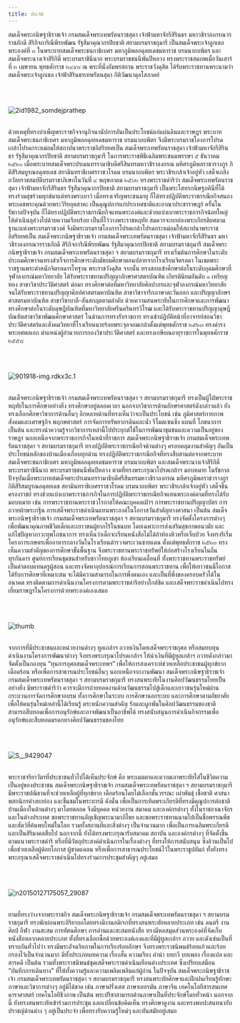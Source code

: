 ```yaml
---
title: ประวัติ
---
```


<p>สมเด็จพระกนิษฐาธิราชเจ้า กรมสมเด็จพระเทพรัตนราชสุดา เจ้าฟ้ามหาจักรีสิรินธร มหาวชิราลงกรณวรราชภักดี สิริกิจการิณีพีรยพัฒน รัฐสีมาคุณากรปิยชาติ สยามบรมราชกุมารี เป็นสมเด็จพระเจ้าลูกเธอพระองค์ที่ ๓ ในพระบาทสมเด็จพระชนกาธิเบศร มหาภูมิพลอดุลยเดชมหาราช บรมนาถบพิตร และสมเด็จพระนางเจ้าสิริกิติ์ พระบรมราชินีนาถ พระบรมราชชนนีพันปีหลวง ทรงพระราชสมภพเมื่อวันเสาร์ที่ ๒ เมษายน พุทธศักราช ๒๔๙๘ ณ พระที่นั่งอัมพรสถาน พระราชวังดุสิต ได้รับพระราชทานพระนามว่า สมเด็จพระเจ้าลูกเธอ เจ้าฟ้าสิรินธรเทพรัตนสุดา กิติวัฒนาดุลโสภาคย์</p>
<br>
<br>

![2id1982_somdejprathep](https://www.lib.ru.ac.th/miscell2/wp-content/uploads/2005/07/id1982_somdejprathep.jpg)
<br>
<br>

<p>ด้วยเหตุที่ทรงบำเพ็ญพระราชกิจจานุกิจนานัปการอันเป็นประโยชน์แก่แผ่นดินและราษฎร พระบาทสมเด็จพระชนกาธิเบศร มหาภูมิพลอดุลยเดชมหาราช บรมนาถบพิตร จึงมีพระบรมราชโองการโปรดเกล้าโปรดกระหม่อมให้สถาปนาพระราชอิสริยยศเป็น สมเด็จพระเทพรัตนราชสุดา เจ้าฟ้ามหาจักรีสิรินธร รัฐสีมาคุณากรปิยชาติ สยามบรมราชกุมารี ในการพระราชพิธีเฉลิมพระชนมพรรษา ๕ ธันวาคม ๒๕๒๐
เมื่อพระบาทสมเด็จพระปรเมนทรรามาธิบดีศรีสินทรมหาวชิราลงกรณ มหิศรภูมิพลราชวรางกูร กิติสิริสมบูรณอดุลยเดช สยามินทราธิเบศรราชวโรดม บรมนาถบพิตร พระวชิรเกล้าเจ้าอยู่หัว เสด็จเถลิงถวัลยราชสมบัติบรมราชาภิเษกในวันที่ ๔ พฤษภาคม ๒๕๖๒ ทรงพระราชดำริว่า สมเด็จพระเทพรัตนราชสุดา เจ้าฟ้ามหาจักรีสิรินธร รัฐสีมาคุณากรปิยชาติ สยามบรมราชกุมารี เป็นพระโสทรกนิษฐภคินีที่ได้ทรงร่วมสุขร่วมทุกข์มาแต่ทรงพระเยาว์ เมื่อทรงเจริญพระชนมายุ ก็ได้ทรงปฏิบัติพระราชกรณียกิจสนองพระเดชพระคุณด้วยพระวิริยอุตสาหะ เป็นคุณูปการแก่ประเทศชาติและอาณาประชาราษฎร์ ครั้นในรัชกาลปัจจุบัน ก็ได้ทรงปฏิบัติพระราชกรณียกิจแทนพระองค์และช่วยแบ่งเบาพระราชภารกิจน้อยใหญ่ให้ดำเนินลุล่วงไปด้วยความเรียบร้อย เป็นที่ไว้วางพระราชหฤทัย สมควรจะยกย่องพระเกียรติยศตามฐานะแห่งพระบรมราชวงศ์ จึงมีพระบรมราชโองการโปรดเกล้าโปรดกระหม่อมให้สถาปนาพระราชอิสริยยศเป็น สมเด็จพระกนิษฐาธิราชเจ้า กรมสมเด็จพระเทพรัตนราชสุดา เจ้าฟ้ามหาจักรีสิรินธร มหาวชิราลงกรณวรราชภักดี สิริกิจการิณีพีรยพัฒน รัฐสีมาคุณากรปิยชาติ สยามบรมราชกุมารี
สมเด็จพระกนิษฐาธิราชเจ้า กรมสมเด็จพระเทพรัตนราชสุดา ฯ สยามบรมราชกุมารี ทรงเริ่มต้นการศึกษาในระดับประถมศึกษาจนทรงสำเร็จการศึกษาระดับมัธยมศึกษาตอนปลายจากโรงเรียนจิตรลดา ในเขตพระราชฐานพระตำหนักจิตรลดารโหฐาน พระราชวังดุสิต จากนั้น ทรงสอบเข้าศึกษาต่อในระดับอุดมศึกษาที่จุฬาลงกรณ์มหาวิทยาลัย ได้รับพระราชทานปริญญาอักษรศาสตรบัณฑิต เกียรตินิยมอันดับ ๑ เหรียญทอง สาขาวิชาประวัติศาสตร์ ต่อมา ทรงศึกษาต่อที่มหาวิทยาลัยศิลปากรและจุฬาลงกรณ์มหาวิทยาลัย จนได้รับพระราชทานปริญญาศิลปศาสตรมหาบัณฑิต สาขาวิชาจารึกภาษาตะวันออก และปริญญาอักษรศาสตรมหาบัณฑิต สาขาวิชาบาลี-สันสกฤตตามลำดับ ด้วยความสนพระทัยในการศึกษาและการพัฒนา ทรงศึกษาต่อในระดับดุษฎีบัณฑิตที่มหาวิทยาลัยศรีนครินทรวิโรฒ และได้รับพระราชทานปริญญาดุษฎีบัณฑิตสาขาวิชาพัฒนศึกษาศาสตร์
ในด้านการทรงรับราชการ ทรงเข้าปฏิบัติหน้าที่อาจารย์สอนวิชาประวัติศาสตร์และสังคมวิทยาที่โรงเรียนนายร้อยพระจุลจอมเกล้าตั้งแต่พุทธศักราช ๒๕๒๓ ทรงดำรงพระยศพลเอก ตำแหน่งผู้อำนวยการกองวิชาประวัติศาสตร์ และทรงเกษียณอายุราชการในพุทธศักราช ๒๕๕๘</p>
<br>
<br>

![901918-img.rdkx3c.1](https://us-fbcloud.net/wb/data/901/901918-img.rdkx3c.1.jpg)
<br>
<br>

<p>สมเด็จพระกนิษฐาธิราชเจ้า กรมสมเด็จพระเทพรัตนราชสุดา ฯ สยามบรมราชกุมารี ทรงเป็นผู้ใฝ่พระราชหฤทัยในการศึกษาอย่างยิ่ง ทรงศึกษาอยู่ตลอดเวลา นอกจากวิชาการด้านอักษรศาสตร์ดังกล่าวแล้ว ยังทรงเลือกศึกษาวิชาการด้านอื่นๆ อีกหลายด้านที่ทรงเห็นว่าจะเป็นประโยชน์ เช่น ภูมิศาสตร์กายภาพ สังคมและเศรษฐกิจ พฤกษศาสตร์ การจัดการทรัพยากรดินและน้ำ รีโมตเซนซิ่ง แผนที่ โภชนาการ เป็นต้น และทรงนำความรู้จากวิชาการเหล่านี้ไปประยุกต์ใช้ในการพัฒนาชุมชนและความเป็นอยู่ของราษฎร
นอกเหนือจากพระราชภารกิจในหน้าที่ราชการ สมเด็จพระกนิษฐาธิราชเจ้า กรมสมเด็จพระเทพรัตนราชสุดา ฯ สยามบรมราชกุมารี ทรงปฏิบัติพระราชกรณียกิจด้านต่างๆ ครอบคลุมงานสำคัญๆ อันเป็นประโยชน์หลักของบ้านเมืองเกือบทุกด้าน ทรงปฏิบัติพระราชกรณียกิจที่ทรงสืบสานต่อจากพระบาทสมเด็จพระชนกาธิเบศร มหาภูมิพลอดุลยเดชมหาราช บรมนาถบพิตร และสมเด็จพระนางเจ้าสิริกิติ์ พระบรมราชินีนาถ พระบรมราชชนนีพันปีหลวง ตามที่ทรงพระกรุณาโปรดเกล้าฯ มอบหมาย ในรัชกาลปัจจุบันเมื่อพระบาทสมเด็จพระปรเมนทรรามาธิบดีศรีสินทรมหาวชิราลงกรณ มหิศรภูมิพลราชวรางกูร กิติสิริสมบูรณอดุลยเดช สยามินทราธิเบศรราชวโรดม บรมนาถบพิตร พระวชิรเกล้าเจ้าอยู่หัว เสด็จขึ้นครองราชย์ ทรงช่วยแบ่งเบาพระราชภารกิจในการปฏิบัติพระราชกรณียกิจแทนพระองค์ตามที่ทรงได้รับมอบหมาย เช่น การพระราชทานพระราชวโรกาสให้คณะบุคคลเฝ้าฯ การพระราชทานปริญญาบัตร การถวายผ้าพระกฐิน การเสด็จพระราชดำเนินแทนพระองค์ในโอกาสวันสำคัญทางศาสนา เป็นต้น
สมเด็จพระกนิษฐาธิราชเจ้า กรมสมเด็จพระเทพรัตนราชสุดา ฯ สยามบรมราชกุมารี ทรงจัดตั้งโครงการต่างๆ เพื่อพัฒนาคุณภาพชีวิตเด็กและเยาวชนผู้ยากไร้ในชนบท โดยเฉพาะการส่งเสริมสุขภาพอนามัย และแก้ไขปัญหาภาวะทุพโภชนาการ ทรงเห็นว่าเด็กจะเรียนหนังสือไม่ได้ถ้าท้องหิวหรือเจ็บป่วย จึงทรงริเริ่มโครงการเกษตรเพื่ออาหารกลางวันในโรงเรียนตำรวจตระเวนชายแดน ตั้งแต่พุทธศักราช ๒๕๒๓ ทรงเห็นความสำคัญของการศึกษาขั้นพื้นฐาน จึงพระราชทานพระราชทรัพย์ให้ก่อสร้างโรงเรียนในถิ่นทุรกันดาร ศูนย์การเรียนชุมชนสำหรับชาวไทยภูเขา ห้องเรียนเคลื่อนที่ ทั้งพระราชทานพระราชทรัพย์เป็นค่าตอบแทนครูผู้สอน และทรงจัดหาอุปกรณ์การเรียนการสอนพระราชทาน เพื่อให้เยาวชนมีโอกาสได้รับการศึกษาที่เหมาะสม จะได้มีความสามารถในการพึ่งตนเอง และเป็นที่พึ่งของครอบครัวได้ในอนาคต ทรงติดตามการดำเนินงานโครงการตามพระราชดำริอย่างใกล้ชิด และเสด็จพระราชดำเนินไปทรงเยี่ยมราษฎรในโครงการด้วยพระองค์เองเสมอ</p>
<br>
<br>

![thumb](https://www.ccfthai.or.th/uploads/content/2018/06/130/thumb.jpg)
<br>
<br>

<p>จากการที่มีประชาชนและหน่วยงานต่างๆ ทูลเกล้าฯ ถวายเงินโดยเสด็จพระราชกุศล หรือสมทบทุนดำเนินงานโครงการพัฒนาต่างๆ จึงทรงพระกรุณาโปรดเกล้าฯ ให้นำเงินที่มีผู้ทูลเกล้าฯ ถวายดังกล่าวมาจัดตั้งเป็นกองทุน “ทุนการกุศลสมเด็จพระเทพฯ” เพื่อให้การสงเคราะห์ช่วยเหลือประชาชนผู้ทุกข์ยากเดือดร้อน หรือเพื่อการสาธารณประโยชน์อื่นๆ
นอกเหนือจากงานพัฒนา สมเด็จพระกนิษฐาธิราชเจ้า กรมสมเด็จพระเทพรัตนราชสุดา ฯ สยามบรมราชกุมารี ทรงสนพระทัยในงานศิลปวัฒนธรรมไทยเป็นอย่างยิ่ง มีพระราชดำริว่า ควรจะมีการถ่ายทอดงานด้านวัฒนธรรมไปสู่เด็กและเยาวชนรุ่นใหม่ผ่านกระบวนการจัดการศึกษาอบรม ทั้งการศึกษาในระบบ การศึกษานอกระบบ และการศึกษาตามอัธยาศัย เพื่อให้คนรุ่นใหม่เหล่านี้ได้เรียนรู้ ตระหนักความสำคัญ รักและผูกพันในศิลปวัฒนธรรมของชาติ สามารถสืบทอดเพื่อการอนุรักษ์และอาจพัฒนาเป็นอาชีพได้ ทรงสนับสนุนการดำเนินกิจกรรมเพื่ออนุรักษ์และสืบทอดมรดกทางศิลปวัฒนธรรมของไทย</p>
<br>
<br>

![S__9429047](https://www.matichon.co.th/wp-content/uploads/2018/11/S__9429047.jpg)
<br>
<br>

<p>พระราชจริยาวัตรที่ประชาชนทั่วไปได้เห็นประจักษ์ คือ พระเมตตาและความเอาพระทัยใส่ในชีวิตความเป็นอยู่ของประชาชน สมเด็จพระกนิษฐาธิราชเจ้า กรมสมเด็จพระเทพรัตนราชสุดา ฯ สยามบรมราชกุมารี มีพระราชปณิธานที่จะช่วยเหลือผู้ที่ทุกข์ยาก เดือดร้อนโดยไม่เลือกชั้นวรรณะ เผ่าพันธุ์ เชื้อชาติ ศาสนา พสกนิกรต่างยกย่อง และชื่นชมในพระบารมี ดังนั้น เพื่อเป็นการเทิดพระเกียรติที่ทรงมีคุณูปการต่อชาติบ้านเมืองในด้านต่างๆ มาโดยตลอด จึงมีบุคคล หน่วยงาน สมาคม และองค์กรต่างๆ ทั้งในราชอาณาจักรและในต่างประเทศ ขอพระราชทานอัญเชิญพระนามาภิไธย และขอพระราชทานนามไปเป็นชื่อพรรณพืชและสัตว์ที่ค้นพบใหม่ในโลก รวมทั้งสถานที่และสิ่งต่างๆ เป็นจำนวนมาก เพื่อเป็นการเฉลิมพระเกียรติและเป็นสิริมงคลสืบไป นอกจากนี้ ยังได้ทรงพระกรุณารับสมาคม สถาบัน และองค์กรต่างๆ ที่จัดตั้งขึ้นตามแนวพระราชดำริ หรือที่มีวัตถุประสงค์ดำเนินการในเรื่องต่างๆ ที่ทรงให้การสนับสนุน ซึ่งล้วนเป็นไปเพื่อช่วยเหลือผู้ด้อยโอกาส ผู้ขาดแคลน หรือเพื่อการสาธารณประโยชน์ไว้ในพระราชูปถัมภ์ ทั้งยังทรงพระกรุณาเสด็จพระราชดำเนินไปทรงร่วมการประชุมสำคัญๆ อยู่เสมอ</p>
<br>
<br>

![n20150127175057_29087](https://pr.prd.go.th/kanchanaburi/images/article/news1736/n20150127175057_29087.jpg)
<br>
<br>

<p>ยามที่ทรงว่างจากพระราชกิจ สมเด็จพระกนิษฐาธิราชเจ้า กรมสมเด็จพระเทพรัตนราชสุดา ฯ สยามบรมราชกุมารี ทรงพักผ่อนพระอิริยาบถโดยทรงมีงานอดิเรกที่ทรงสนพระทัยหลายประเภท เช่น ดนตรี งานศิลป์ กีฬา งานสะสม การทัศนศึกษา การอ่านและสะสมหนังสือ ทรงมีหอสมุดส่วนพระองค์ที่จัดเก็บหนังสือหลากหลายประเภท ทั้งที่ทรงเลือกซื้อด้วยพระองค์เองและที่มีผู้ทูลเกล้าฯ ถวาย และดังเช่นเป็นที่ทราบกันทั่วไปว่า ทรงมีพระอัจฉริยภาพในการเรียงร้อยอักษร จึงทรงพระราชนิพนธ์ร้อยแก้วและร้อยกรองไว้เป็นจำนวนมาก มีทั้งประเภทบทความ เรื่องสั้น ความเรียง คำนำ บทกวี บทเพลง เรื่องแปล และสารคดี เป็นต้น รวมทั้งพระราชนิพนธ์ชุดเสด็จพระราชดำเนินเยือนต่างประเทศ ซึ่งเปรียบเสมือน “บันทึกการเดินทาง” ที่ให้ทั้งความรู้และความเพลิดเพลินแก่ผู้อ่าน
ในปัจจุบัน สมเด็จพระกนิษฐาธิราชเจ้า กรมสมเด็จพระเทพรัตนราชสุดา ฯ สยามบรมราชกุมารี ทรงสนพระทัยศึกษาและฝึกฝนเรียนรู้ทักษะภาษาและวิชาการต่างๆ อยู่มิได้ขาด เช่น ภาษาฝรั่งเศส ภาษาเยอรมัน ภาษาจีน เทคโนโลยีสารสนเทศ ดาราศาสตร์ เทคโนโลยีชีวภาพ เป็นต้น พระปรีชาสามารถด้านภาษาเป็นที่ประจักษ์โดยทั่วหน้า นอกจากนี้ ยังทรงสนพระทัยเข้าร่วมการประชุม แลกเปลี่ยนข้อคิดเห็น ทรงศึกษาดูงาน และทรงพบปะสนทนากับปราชญ์ด้านต่าง ๆ อยู่เป็นประจำ เพื่อทรงรับความรู้ใหม่ๆ และทันสมัยอยู่เสมอ</p>